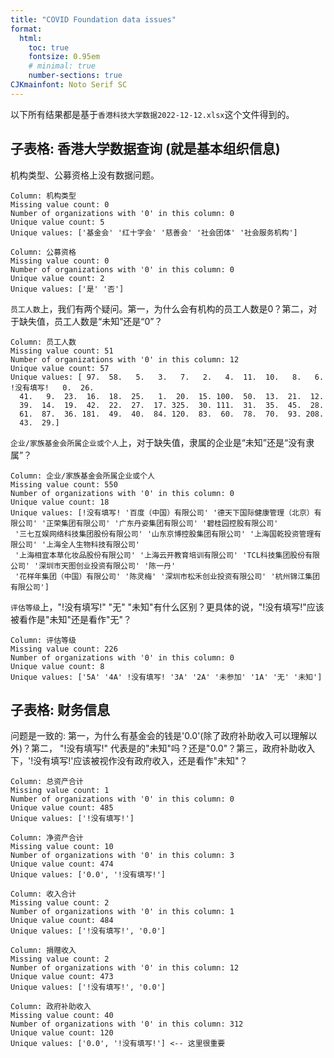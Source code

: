 ```yaml
---
title: "COVID Foundation data issues"
format:
  html:
    toc: true
    fontsize: 0.95em
    # minimal: true
    number-sections: true
CJKmainfont: Noto Serif SC
---
```



以下所有结果都是基于`香港科技大学数据2022-12-12.xlsx`这个文件得到的。

## 子表格: 香港大学数据查询 (就是基本组织信息)

机构类型、公募资格上没有数据问题。

```
Column: 机构类型
Missing value count: 0
Number of organizations with '0' in this column: 0
Unique value count: 5
Unique values: ['基金会' '红十字会' '慈善会' '社会团体' '社会服务机构']
```

```
Column: 公募资格
Missing value count: 0
Number of organizations with '0' in this column: 0
Unique value count: 2
Unique values: ['是' '否']
```


`员工人数`上，我们有两个疑问。第一，为什么会有机构的员工人数是0？第二，对于缺失值，员工人数是“未知”还是“0”？
```
Column: 员工人数
Missing value count: 51
Number of organizations with '0' in this column: 12
Unique value count: 57
Unique values: [ 97.  58.   5.   3.   7.   2.   4.  11.  10.   8.   6.  !没有填写!   0.  26.
  41.   9.  23.  16.  18.  25.   1.  20.  15. 100.  50.  13.  21.  12.
  39.  14.  19.  42.  22.  27.  17. 325.  30. 111.  31.  35.  45.  28.
  61.  87.  36. 181.  49.  40.  84. 120.  83.  60.  78.  70.  93. 208.
  43.  29.]
```

`企业/家族基金会所属企业或个人`上，对于缺失值，隶属的企业是“未知”还是“没有隶属”？

```
Column: 企业/家族基金会所属企业或个人
Missing value count: 550
Number of organizations with '0' in this column: 0
Unique value count: 18
Unique values: [!没有填写! '百度（中国）有限公司' '德天下国际健康管理（北京）有限公司' '正荣集团有限公司' '广东丹姿集团有限公司' '碧桂园控股有限公司'
 '三七互娱网络科技集团股份有限公司' '山东京博控股集团有限公司' '上海国乾投资管理有限公司' '上海全人生物科技有限公司'
 '上海相宜本草化妆品股份有限公司' '上海云开教育培训有限公司' 'TCL科技集团股份有限公司' '深圳市天图创业投资有限公司' '陈一丹'
 '花样年集团（中国）有限公司' '陈灵梅' '深圳市松禾创业投资有限公司' '杭州锦江集团有限公司']
```

`评估等级`上，"!没有填写!" "无" "未知"有什么区别？更具体的说，"!没有填写!"应该被看作是"未知"还是看作"无"？
```
Column: 评估等级
Missing value count: 226
Number of organizations with '0' in this column: 0
Unique value count: 8
Unique values: ['5A' '4A' !没有填写! '3A' '2A' '未参加' '1A' '无' '未知']
```


## 子表格: 财务信息

问题是一致的: 第一，为什么有基金会的钱是'0.0'(除了政府补助收入可以理解以外)？第二， "!没有填写!" 代表是的"未知"吗？还是"0.0"？第三，政府补助收入下，'!没有填写!'应该被视作没有政府收入，还是看作"未知"？

```
Column: 总资产合计
Missing value count: 1
Number of organizations with '0' in this column: 0
Unique value count: 485
Unique values: ['!没有填写!']

Column: 净资产合计
Missing value count: 10
Number of organizations with '0' in this column: 3
Unique value count: 474
Unique values: ['0.0', '!没有填写!']

Column: 收入合计
Missing value count: 2
Number of organizations with '0' in this column: 1
Unique value count: 484
Unique values: ['!没有填写!', '0.0']

Column: 捐赠收入
Missing value count: 2
Number of organizations with '0' in this column: 12
Unique value count: 473
Unique values: ['!没有填写!', '0.0']

Column: 政府补助收入
Missing value count: 40
Number of organizations with '0' in this column: 312
Unique value count: 120
Unique values: ['0.0', '!没有填写!'] <-- 这里很重要
```